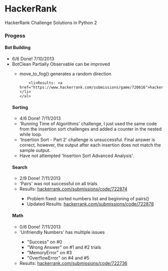 HackerRank
==========

HackerRank Challenge Solutions in Python 2
<h3>Progess</h3>

<h4>Bot Building</h4>
<ul>
	<li>6/6 Done! 7/10/2013</li>
	<li>BotClean Partially Observable can be improved</li>
	<ul>
		<li>move_to_fog() generates a random direction</li>
	
        <li>Results: <a href="https://www.hackerrank.com/submissions/game/720616">hackerrank.com/submissions/game/720616</a></li>
    </ul>
</ul>

<h4>Sorting</h4>
<ul>
    <li>4/6 Done! 7/11/2013</li>
    <li>'Running Time of Algorithms' challenge, I just used the same code from the insertion sort challenges and added a counter in the nested while loop.</li>
    <li>'Insertion Sort - Part 2' challenge is unsuccessful. Final answer is correct, however, the output after each insertion does not match the sample output.</li>
    <li>Have not attempted 'Insertion Sort Advanced Analysis'.</li>
</ul>

<h4>Search</h4>
<ul>
    <li>2/9 Done! 7/11/2013</li>
    <li>'Pairs' was not successful on all trials</li>
    <li>Results: <a href="https://www.hackerrank.com/submissions/code/722874">hackerrank.com/submissions/code/722874</a></li>
    <ul>
        <li>Problem fixed: sorted numbers list and beginning of pairs()</li>
        <li>Updated Results: <a href="https://www.hackerrank.com/submissions/code/722878">hackerrank.com/submissions/code/722878</a></li>
    </ul>
</ul>

<h4>Math</h4>
<ul>
    <li>0/6 Done! 7/11/2013</li>
    <li>'Unfriendly Numbers' has multiple issues</li>
    <ul>
        <li>"Success" on #0</li>
        <li>"Wrong Answer" on #1 and #2 trials</li>
        <li>"MemoryError" on #3</li>
        <li>"OverflowError" on #4 and #5</li>
    </ul>
    <li>Results: <a href="https://www.hackerrank.com/submissions/code/722736">hackerrank.com/submissions/code/722736</a></li>
</ul>
